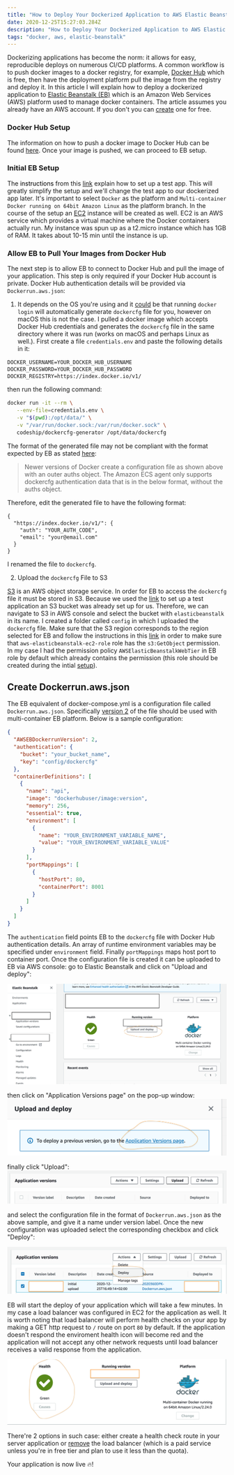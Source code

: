```yaml
---
title: "How to Deploy Your Dockerized Application to AWS Elastic Beanstalk"
date: 2020-12-25T15:27:03.284Z
description: "How to Deploy Your Dockerized Application to AWS Elastic Beanstalk"
tags: "docker, aws, elastic-beanstalk"
---
```


Dockerizing applications has become the norm: it allows for easy, reproducible deploys on numerous CI/CD platforms. A common workflow is to push docker images to a docker registry, for example, [Docker Hub](https://hub.docker.com) which is free, then have the deployment platform pull the image from the registry and deploy it. In this article I will explain how to deploy a dockerized application to [Elastic Beanstalk (EB)](https://aws.amazon.com/elasticbeanstalk/) which is an Amazon Web Services (AWS) platform used to manage docker containers. The article assumes you already have an AWS account. If you don't you can [create](https://aws.amazon.com/free/?all-free-tier.sort-by=item.additionalFields.SortRank&all-free-tier.sort-order=asc) one for free.

### Docker Hub Setup <a name="dockerhub"></a>

The information on how to push a docker image to Docker Hub can be found [here](https://docs.docker.com/docker-hub/repos/). Once your image is pushed, we can proceed to EB setup.

### Initial EB Setup <a name="intialebssetup"></a>

The <a name="aws-setup-link" style="color: black;box-shadow: none;">instructions</a> from this [link](https://docs.aws.amazon.com/elasticbeanstalk/latest/dg/GettingStarted.CreateApp.html) explain how to set up a test app. This will greatly simplify the setup and we'll change the test app to our dockerized app later. It's important to select `Docker` as the platform and `Multi-container Docker running on 64bit Amazon Linux` as the platform branch. In the course of the setup an [EC2](https://aws.amazon.com/ec2/?ec2-whats-new.sort-by=item.additionalFields.postDateTime&ec2-whats-new.sort-order=desc) instance will be created as well. EC2 is an AWS service which provides a virtual machine where the Docker containers actually run. My instance was spun up as a t2.micro instance which has 1GB of RAM. It takes about 10-15 min until the instance is up.

### Allow EB to Pull Your Images from Docker Hub

The next step is to allow EB to connect to Docker Hub and pull the image of your application. This step is only required if your Docker Hub account is private. Docker Hub authentication details will be provided via `Dockerrun.aws.json`:

1. It depends on the OS you're using and it [could](https://www.oasisworkflow.com/accessing-private-docker-images-from-aws-elastic-beanstalk) be that running `docker login` will automatically generate `dockercfg` file for you, however on macOS this is not the case. I pulled a docker image which accepts Docker Hub credentials and generates the `dockercfg` file in the same directory where it was run (works on macOS and perhaps Linux as well.). First create a file `credentials.env` and paste the following details in it:

```
DOCKER_USERNAME=YOUR_DOCKER_HUB_USERNAME
DOCKER_PASSWORD=YOUR_DOCKER_HUB_PASSWORD
DOCKER_REGISTRY=https://index.docker.io/v1/
```

then run the following command:

```bash
docker run -it --rm \
   --env-file=credentials.env \
   -v "$(pwd):/opt/data/" \
   -v "/var/run/docker.sock:/var/run/docker.sock" \
   codeship/dockercfg-generator /opt/data/dockercfg
```

The format of the generated file may not be compliant with the format expected by EB as stated [here](https://docs.aws.amazon.com/AmazonECS/latest/developerguide/private-auth-container-instances.html):

> Newer versions of Docker create a configuration file as shown above with an outer auths object. The Amazon ECS agent only supports dockercfg authentication data that is in the below format, without the auths object.

Therefore, edit the generated file to have the following format:

```
{
  "https://index.docker.io/v1/": {
    "auth": "YOUR_AUTH_CODE",
    "email": "your@email.com"
  }
}
```

I renamed the file to `dockercfg`.

2. Upload the `dockercfg` File to S3

[S3](https://aws.amazon.com/s3/) is an AWS object storage service. In order for EB to access the `dockercfg` file it must be stored in S3. Because we used the [link](#aws-setup-link) to set up a test application an S3 bucket was already set up for us. Therefore, we can navigate to S3 in AWS console and select the bucket with `elasticbeanstalk` in its name. I created a folder called `config` in which I uploaded the `dockercfg` file. Make sure that the S3 region corresponds to the region selected for EB and follow the instructions in this [link](https://console.aws.amazon.com/iam/home#/roles) in order to make sure that `aws-elasticbeanstalk-ec2-role` role has the `s3:GetObject` permission. In my case I had the permission policy `AWSElasticBeanstalkWebTier` in EB role by default which already contains the permission (this role should be created during the intial [setup](#aws-setup-link)).

## Create Dockerrun.aws.json

The EB equivalent of docker-compose.yml is a configuration file called `Dockerrun.aws.json`. Specifically [version 2](https://docs.aws.amazon.com/elasticbeanstalk/latest/dg/create_deploy_docker_v2config.html) of the file should be used with multi-container EB platform. Below is a sample configuration:

```json
{
  "AWSEBDockerrunVersion": 2,
  "authentication": {
    "bucket": "your_bucket_name",
    "key": "config/dockercfg"
  },
  "containerDefinitions": [
    {
      "name": "api",
      "image": "dockerhubuser/image:version",
      "memory": 256,
      "essential": true,
      "environment": [
        {
          "name": "YOUR_ENVIRONMENT_VARIABLE_NAME",
          "value": "YOUR_ENVIRONMENT_VARIABLE_VALUE"
        }
      ],
      "portMappings": [
        {
          "hostPort": 80,
          "containerPort": 8001
        }
      ]
    }
  ]
}
```

The `authentication` field points EB to the `dockercfg` file with Docker Hub authentication details. An array of runtime environment variables may be specified under `environment` field. Finally `portMappings` maps host port to container port. Once the configuration file is created it can be uploaded to EB via AWS console: go to Elastic Beanstalk and click on "Upload and deploy":

![upload new configuration](./upload-and-deploy.png)

then click on "Application Versions page" on the pop-up window:
![upload popup](./app-version-page.png)

finally click "Upload":
![actual upload](./actual-upload.png)

and select the configuration file in the format of `Dockerrun.aws.json` as the above sample, and give it a name under version label. Once the new configuration was uploaded select the corresponding checkbox and click "Deploy":

![deploy](./deploy.png)

EB will start the deploy of your application which will take a few minutes. In my case a load balancer was configured in EC2 for the application as well. It is worth noting that load balancer will perform health checks on your app by making a GET http request to `/` route on port `80` by default. If the application doesn't respond the enviroment health icon will become red and the application will not accept any other network requests until load balancer receives a valid response from the application.

![health](./health.png)

There're 2 options in such case: either create a health check route in your server application or [remove](https://docs.aws.amazon.com/elasticloadbalancing/latest/application/load-balancer-delete.html) the load balancer (which is a paid service unless you're in free tier and plan to use it less than the quota).

Your application is now live 🔥!
